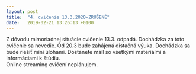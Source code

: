 ```yaml
---
layout: post
title:  "4. cvičenie 13.3.2020-ZRUŠENÉ"
date:   2019-02-21 13:26:13 +0100
---
```


Z dôvodu mimoriadnej situácie cvičenie 13.3. odpadá.
Dochádzka za toto cvičenie sa nevedie.
Od 20.3 bude zahájená distačná výuka. Dochádzka sa bude riešiť mini úlohami. 
Dostanete mail so všetkými materiálmi a informáciami k štúdiu.  
Online streaming cvičení neplánujem.    
 

  

